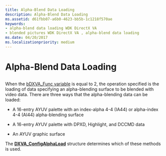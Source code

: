 ```yaml
---
title: Alpha-Blend Data Loading
description: Alpha-Blend Data Loading
ms.assetid: d61fbb07-a6b0-4623-bb5b-1c1218f570ae
keywords:
- alpha-blend data loading WDK DirectX VA
- blended pictures WDK DirectX VA , alpha-blend data loading
ms.date: 04/20/2017
ms.localizationpriority: medium
---
```


# Alpha-Blend Data Loading


## <span id="ddk_alpha_blend_data_loading_gg"></span><span id="DDK_ALPHA_BLEND_DATA_LOADING_GG"></span>


When the [bDXVA\_Func variable](bdxva-func-variable.md) is equal to 2, the operation specified is the loading of data specifying an alpha-blending surface to be blended with video data. There are three ways that the alpha-blending data can be loaded:

-   A 16-entry AYUV palette with an index-alpha 4-4 (IA44) or alpha-index 4-4 (AI44) alpha-blending surface

-   A 16-entry AYUV palette with DPXD, Highlight, and DCCMD data

-   An AYUV graphic surface

The [**DXVA\_ConfigAlphaLoad**](https://docs.microsoft.com/windows-hardware/drivers/ddi/dxva/ns-dxva-_dxva_configalphaload) structure determines which of these methods is used.

 

 






